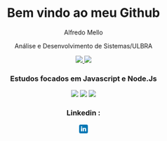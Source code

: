 <h1 align="center">Bem vindo ao meu Github</h1>
<p align="center">Alfredo Mello</p>
<p align="center">Análise e Desenvolvimento de Sistemas/ULBRA</p>

<div align="center">
    <a href="https://github.com/AlfredoMellox7">
        <img height="180em" src="https://github-readme-stats.vercel.app/api?username=AlfredoMellox7&show_icons=true&theme=omni" />
    </a>
    <a href="https://github.com/AlfredoMellox7">
        <img height="180em" src="https://github-readme-stats.vercel.app/api/top-langs/?username=AlfredoMellox7&layout=compact&theme=omni" />
    </a>
</div>

<h3 align="center">Estudos focados em Javascript e Node.Js</h3>
<p align="center">
    <img src="https://img.shields.io/badge/language-HTML-red"/>
    <img src="https://img.shields.io/badge/language-css-blue"/>
    <img src="https://img.shields.io/badge/language-JavaScript-yellow"/>
</p>

<h3 align="center">Linkedin :</h3>

<p align="center">
    <a href="https://www.linkedin.com/in/alfredo-mello-687653230/" target="blank">
        <img align="center" src="./assets/svgs/linkedin.svg" alt="AlfredoMellox7" height="20" width="20" />
    </a>
</p>
